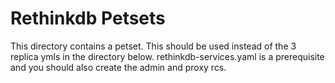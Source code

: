 Rethinkdb Petsets
=================

This directory contains a petset. This should be used instead of the 3 replica ymls in the directory below. rethinkdb-services.yaml is a prerequisite and you should also create the admin and proxy rcs.
